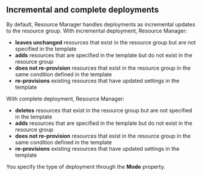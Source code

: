 ## <a name="incremental-and-complete-deployments"></a>Incremental and complete deployments

By default, Resource Manager handles deployments as incremental updates to the resource group. With incremental deployment, Resource Manager:

- **leaves unchanged** resources that exist in the resource group but are not specified in the template
- **adds** resources that are specified in the template but do not exist in the resource group 
- **does not re-provision** resources that exist in the resource group in the same condition defined in the template
- **re-provisions** existing resources that have updated settings in the template

With complete deployment, Resource Manager:

- **deletes** resources that exist in the resource group but are not specified in the template
- **adds** resources that are specified in the template but do not exist in the resource group 
- **does not re-provision** resources that exist in the resource group in the same condition defined in the template
- **re-provisions** existing resources that have updated settings in the template
 
You specify the type of deployment through the **Mode** property.


<!--HONumber=Oct16_HO2-->


